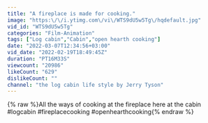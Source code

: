 ```yaml
---
title: "A fireplace is made for cooking."
image: "https:\/\/i.ytimg.com\/vi\/WTS9dU5w5Tg\/hqdefault.jpg"
vid_id: "WTS9dU5w5Tg"
categories: "Film-Animation"
tags: ["Log cabin","Cabin","open hearth cooking"]
date: "2022-03-07T12:34:56+03:00"
vid_date: "2022-02-19T18:49:45Z"
duration: "PT16M33S"
viewcount: "20986"
likeCount: "629"
dislikeCount: ""
channel: "the log cabin life style by Jerry Tyson"
---
```

{% raw %}All the ways of cooking at the fireplace here at the cabin #logcabin #fireplacecooking #openhearthcooking{% endraw %}
